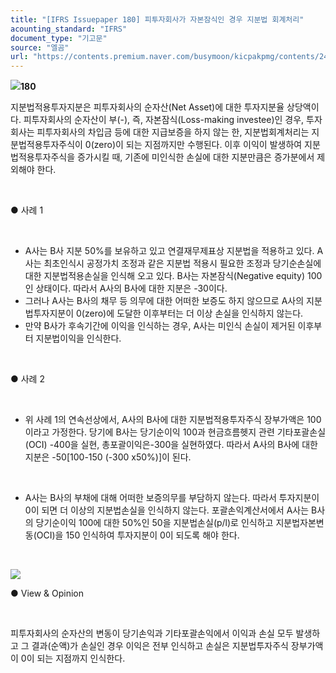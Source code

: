 ```yaml
---
title: "[IFRS Issuepaper 180] 피투자회사가 자본잠식인 경우 지분법 회계처리"
acounting_standard: "IFRS"
document_type: "기고문"
source: "엘곰"
url: "https://contents.premium.naver.com/busymoon/kicpakpmg/contents/240802161622240sw"
---
```

![](https://n2.news.naver.com/l.gif?type=content)**180**

지분법적용투자지분은 피투자회사의 순자산(Net Asset)에 대한 투자지분율 상당액이다. 피투자회사의 순자산이 부(-), 즉, 자본잠식(Loss-making investee)인 경우, 투자회사는 피투자회사의 차입금 등에 대한 지급보증을 하지 않는 한, 지분법회계처리는 지분법적용투자주식이 0(zero)이 되는 지점까지만 수행된다. 이후 이익이 발생하여 지분법적용투자주식을 증가시킬 때, 기존에 미인식한 손실에 대한 지분만큼은 증가분에서 제외해야 한다.

​

● 사례 1

​

- A사는 B사 지분 50%를 보유하고 있고 연결재무제표상 지분법을 적용하고 있다. A사는 최초인식시 공정가치 조정과 같은 지분법 적용시 필요한 조정과 당기순손실에 대한 지분법적용손실을 인식해 오고 있다. B사는 자본잠식(Negative equity) 100인 상태이다. 따라서 A사의 B사에 대한 지분은 -30이다.
- 그러나 A사는 B사의 채무 등 의무에 대한 어떠한 보증도 하지 않으므로 A사의 지분법투자지분이 0(zero)에 도달한 이후부터는 더 이상 손실을 인식하지 않는다.
- 만약 B사가 후속기간에 이익을 인식하는 경우, A사는 미인식 손실이 제거된 이후부터 지분법이익을 인식한다.

​

● 사례 2

​

- 위 사례 1의 연속선상에서, A사의 B사에 대한 지분법적용투자주식 장부가액은 100이라고 가정한다. 당기에 B사는 당기순이익 100과 현금흐름헷지 관련 기타포괄손실(OCI) -400을 실현, 총포괄이익은-300을 실현하였다. 따라서 A사의 B사에 대한 지분은 -50\[100-150 (-300 x50%)\]이 된다.

​

- A사는 B사의 부채에 대해 어떠한 보증의무를 부담하지 않는다. 따라서 투자지분이 0이 되면 더 이상의 지분법손실을 인식하지 않는다. 포괄손익계산서에서 A사는 B사의 당기순이익 100에 대한 50%인 50을 지분법손실(p/l)로 인식하고 지분법자본변동(OCI)을 150 인식하여 투자지분이 0이 되도록 해야 한다.

​

![](https://scs-phinf.pstatic.net/MjAyNDA4MDFfMTIx/MDAxNzIyNDk4NzYzOTAy.kZSrNblDsZv7Mr9BfnuH6mDIDPeBeFYwY1FJLI5uBmkg.yjvR56AIA0twWe0SP8KQqHc9E9iaXZUojta_72ZIBrMg.PNG/image.png?type=w800)

● View & Opinion

​

피투자회사의 순자산의 변동이 당기손익과 기타포괄손익에서 이익과 손실 모두 발생하고 그 결과(순액)가 손실인 경우 이익은 전부 인식하고 손실은 지분법투자주식 장부가액이 0이 되는 지점까지 인식한다.